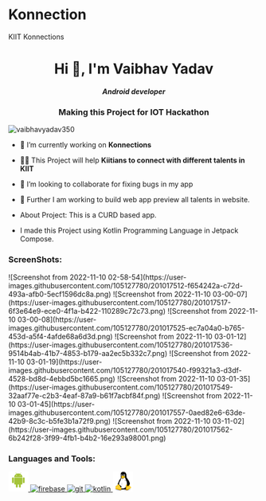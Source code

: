# Konnection
KIIT Konnections
<h1 align="center">Hi 👋, I'm Vaibhav Yadav</h1>
<h5 align="center">Android developer </h3>
<h3 align="center">Making this Project for IOT Hackathon </h3>
<p align="left"> <img src="https://komarev.com/ghpvc/?username=vaibhavyadav350&label=Profile%20views&color=0e75b6&style=flat" alt="vaibhavyadav350" /> </p>

- 🔭 I’m currently working on **Konnections**

- 👨‍💻 This Project will help **Kiitians to connect with different talents in KIIT**

- 👯 I’m looking to collaborate for fixing bugs in my app

- 📝 Further I am working to build web app preview all talents in website. 

- About Project: This is a CURD based app. 

- I made this Project using Kotlin Programming Language in Jetpack Compose. 

<p align="left" 
</p>
<h3 align="left">ScreenShots:</h3>
<p align="left">
![Screenshot from 2022-11-10 02-58-54](https://user-images.githubusercontent.com/105127780/201017512-f654242a-c72d-493a-afb0-5ecf1596dc8a.png)
![Screenshot from 2022-11-10 03-00-07](https://user-images.githubusercontent.com/105127780/201017517-6f3e64e9-ece0-4f1a-b422-110289c72c73.png)
![Screenshot from 2022-11-10 03-00-08](https://user-images.githubusercontent.com/105127780/201017525-ec7a04a0-b765-453d-a5f4-4afde68a6d3d.png)
![Screenshot from 2022-11-10 03-01-12](https://user-images.githubusercontent.com/105127780/201017536-9514b4ab-41b7-4853-b179-aa2ec5b332c7.png)
![Screenshot from 2022-11-10 03-01-19](https://user-images.githubusercontent.com/105127780/201017540-f99321a3-d3df-4528-bd8d-4ebbd5bc1665.png)
![Screenshot from 2022-11-10 03-01-35](https://user-images.githubusercontent.com/105127780/201017549-32aaf77e-c2b3-4eaf-87a9-b61f7acbf84f.png)
![Screenshot from 2022-11-10 03-01-45](https://user-images.githubusercontent.com/105127780/201017557-0aed82e6-63de-42b9-8c3c-b5fe3b1a72f9.png)
![Screenshot from 2022-11-10 03-11-02](https://user-images.githubusercontent.com/105127780/201017562-6b242f28-3f99-4fb1-b4b2-16e293a98001.png)
</p>
<h3 align="left">Languages and Tools:</h3>
<p align="left"> <a href="https://developer.android.com" target="_blank" rel="noreferrer"> <img src="https://raw.githubusercontent.com/devicons/devicon/master/icons/android/android-original-wordmark.svg" alt="android" width="40" height="40"/> </a> <a href="https://firebase.google.com/" target="_blank" rel="noreferrer"> <img src="https://www.vectorlogo.zone/logos/firebase/firebase-icon.svg" alt="firebase" width="40" height="40"/> </a> <a href="https://git-scm.com/" target="_blank" rel="noreferrer"> <img src="https://www.vectorlogo.zone/logos/git-scm/git-scm-icon.svg" alt="git" width="40" height="40"/> </a> <a href="https://kotlinlang.org" target="_blank" rel="noreferrer"> <img src="https://www.vectorlogo.zone/logos/kotlinlang/kotlinlang-icon.svg" alt="kotlin" width="40" height="40"/> </a> <a href="https://www.linux.org/" target="_blank" rel="noreferrer"> <img src="https://raw.githubusercontent.com/devicons/devicon/master/icons/linux/linux-original.svg" alt="linux" width="40" height="40"/> </a> </p>

